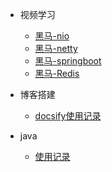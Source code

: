 
* 视频学习

  * [黑马-nio](/md/nio-hm/01.NIO三大组件.md)
  * [黑马-netty](/md/netty-hm/入门/01-概述.md)
  * [黑马-springboot](/md/springboot-hm/01.搭建SpringBoot项目.md)
  * [黑马-Redis](/md/redis-hm/基础/01-认识Redis.md)

* 博客搭建
  
  * [docsify使用记录](/md/learn-that/01.封面.md)

* java
  
  * [使用记录](/md/work/01.java8的stream.md)